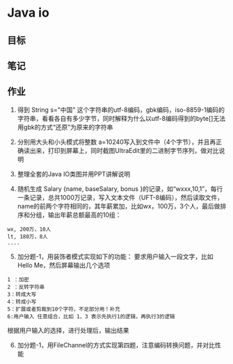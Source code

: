 # Java io
## 目标


## 笔记


## 作业
 1. 得到 String s="中国" 这个字符串的utf-8编码，gbk编码，iso-8859-1编码的字符串，看看各自有多少字节，同时解释为什么以utf-8编码得到的byte[]无法用gbk的方式“还原”为原来的字符串

 2. 分别用大头和小头模式将整数 a=10240写入到文件中（4个字节），并且再正确读出来，打印到屏幕上，同时截图UltraEdit里的二进制字节序列，做对比说明

 3. 整理全套的Java IO类图并用PPT讲解说明

 4. 随机生成 Salary {name, baseSalary, bonus  }的记录，如“wxxx,10,1”，每行一条记录，总共1000万记录，写入文本文件（UFT-8编码），然后读取文件，name的前两个字符相同的，其年薪累加，比如wx，100万，3个人，最后做排序和分组，输出年薪总额最高的10组：
 ```
 wx, 200万，10人
 lt, 180万，8人
 ....
 ```

 5. 加分题-1，用装饰者模式实现如下的功能：
 要求用户输入一段文字，比如 Hello Me，然后屏幕输出几个选项
 ```
 1 ：加密
 2 ：反转字符串
 3：转成大写
 4：转成小写
 5：扩展或者剪裁到10个字符，不足部分用！补充
 6:用户输入 任意组合，比如 1，3 表示先执行1的逻辑，再执行3的逻辑
 ```
 根据用户输入的选择，进行处理后，输出结果

 6. 加分题-1，用FileChannel的方式实现第四题，注意编码转换问题，并对比性能
